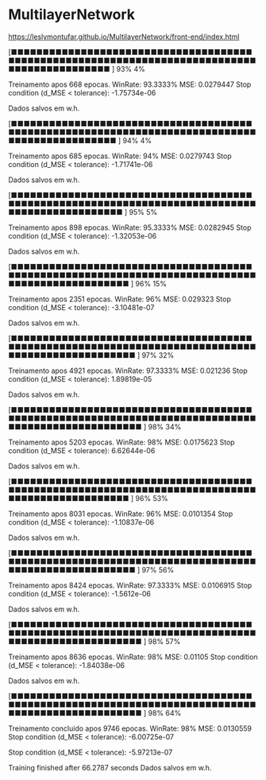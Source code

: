 # MultilayerNetwork

https://leslymontufar.github.io/MultilayerNetwork/front-end/index.html


[■■■■■■■■■■■■■■■■■■■■■■■■■■■■■■■■■■■■■■■■■■■■■■■■■■■■■■■■■■■■■■■■■■■■■■■■■■■■■■■■■■■■■■■■■■■■■       ] 93% 4% 

Treinamento apos 668 epocas.
WinRate: 93.3333%       MSE: 0.0279447
Stop condition (d_MSE < tolerance): -1.75734e-06

Dados salvos em w.h.


[■■■■■■■■■■■■■■■■■■■■■■■■■■■■■■■■■■■■■■■■■■■■■■■■■■■■■■■■■■■■■■■■■■■■■■■■■■■■■■■■■■■■■■■■■■■■■■      ] 94% 4% 

Treinamento apos 685 epocas.
WinRate: 94%    MSE: 0.0279743
Stop condition (d_MSE < tolerance): -1.71741e-06

Dados salvos em w.h.


[■■■■■■■■■■■■■■■■■■■■■■■■■■■■■■■■■■■■■■■■■■■■■■■■■■■■■■■■■■■■■■■■■■■■■■■■■■■■■■■■■■■■■■■■■■■■■■■     ] 95% 5% 

Treinamento apos 898 epocas.
WinRate: 95.3333%       MSE: 0.0282945
Stop condition (d_MSE < tolerance): -1.32053e-06

Dados salvos em w.h.


[■■■■■■■■■■■■■■■■■■■■■■■■■■■■■■■■■■■■■■■■■■■■■■■■■■■■■■■■■■■■■■■■■■■■■■■■■■■■■■■■■■■■■■■■■■■■■■■■    ] 96% 15% 

Treinamento apos 2351 epocas.
WinRate: 96%    MSE: 0.029323
Stop condition (d_MSE < tolerance): -3.10481e-07

Dados salvos em w.h.


[■■■■■■■■■■■■■■■■■■■■■■■■■■■■■■■■■■■■■■■■■■■■■■■■■■■■■■■■■■■■■■■■■■■■■■■■■■■■■■■■■■■■■■■■■■■■■■■■■   ] 97% 32% 

Treinamento apos 4921 epocas.
WinRate: 97.3333%       MSE: 0.021236
Stop condition (d_MSE < tolerance): 1.89819e-05

Dados salvos em w.h.


[■■■■■■■■■■■■■■■■■■■■■■■■■■■■■■■■■■■■■■■■■■■■■■■■■■■■■■■■■■■■■■■■■■■■■■■■■■■■■■■■■■■■■■■■■■■■■■■■■■  ] 98% 34% 

Treinamento apos 5203 epocas.
WinRate: 98%    MSE: 0.0175623
Stop condition (d_MSE < tolerance): 6.62644e-06

Dados salvos em w.h.


[■■■■■■■■■■■■■■■■■■■■■■■■■■■■■■■■■■■■■■■■■■■■■■■■■■■■■■■■■■■■■■■■■■■■■■■■■■■■■■■■■■■■■■■■■■■■■■■■    ] 96% 53% 

Treinamento apos 8031 epocas.
WinRate: 96%    MSE: 0.0101354
Stop condition (d_MSE < tolerance): -1.10837e-06

Dados salvos em w.h.


[■■■■■■■■■■■■■■■■■■■■■■■■■■■■■■■■■■■■■■■■■■■■■■■■■■■■■■■■■■■■■■■■■■■■■■■■■■■■■■■■■■■■■■■■■■■■■■■■■   ] 97% 56% 

Treinamento apos 8424 epocas.
WinRate: 97.3333%       MSE: 0.0106915
Stop condition (d_MSE < tolerance): -1.5612e-06

Dados salvos em w.h.


[■■■■■■■■■■■■■■■■■■■■■■■■■■■■■■■■■■■■■■■■■■■■■■■■■■■■■■■■■■■■■■■■■■■■■■■■■■■■■■■■■■■■■■■■■■■■■■■■■■  ] 98% 57% 

Treinamento apos 8636 epocas.
WinRate: 98%    MSE: 0.01105
Stop condition (d_MSE < tolerance): -1.84038e-06

Dados salvos em w.h.


[■■■■■■■■■■■■■■■■■■■■■■■■■■■■■■■■■■■■■■■■■■■■■■■■■■■■■■■■■■■■■■■■■■■■■■■■■■■■■■■■■■■■■■■■■■■■■■■■■■  ] 98% 64% 

Treinamento concluido apos 9746 epocas.
WinRate: 98%    MSE: 0.0130559
Stop condition (d_MSE < tolerance): -6.00725e-07

Stop condition (d_MSE < tolerance): -5.97213e-07

Training finished after 66.2787 seconds
Dados salvos em w.h.